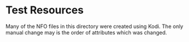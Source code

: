 # Test Resources

Many of the NFO files in this directory were created using Kodi.
The only manual change may is the order of attributes which was changed.
